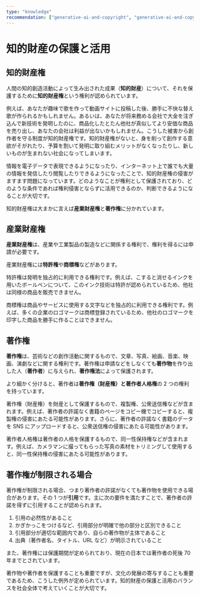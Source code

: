 ```yaml
---
type: "knowledge"
recommendation: ["generative-ai-and-copyright", "generative-ai-and-copyright-role-play"]
---
```


# 知的財産の保護と活用

## 知的財産権

人間の知的創造活動によって生み出された成果（**知的財産**）について、それを保護するために**知的財産権**という権利が認められています。

例えば、あなたが趣味で歌を作って動画サイトに投稿した後、勝手に不快な替え歌が作られるかもしれません。あるいは、あなたが将来務める会社で大金を注ぎ込んで新技術を発明したのに、商品化したとたん他社が真似してより安価な商品を売り出し、あなたの会社は利益が出ないかもしれません。こうした被害から創作者を守る制度が知的財産権です。知的財産権がないと、身を削って創作する意欲がそがれたり、予算を割いて発明に取り組むメリットがなくなったりし、新しいものが生まれない社会になってしまいます。

情報を電子データで表現できるようになったり、インターネット上で誰でも大量の情報を発信したり閲覧したりできるようになったことで、知的財産権の侵害がますます問題になっています。どのようなことが権利として保護されており、どのような条件であれば権利侵害とならずに活用できるのか、判断できるようになることが大切です。

知的財産権は大まかに言えば**産業財産権**と**著作権**に分かれています。

## 産業財産権

**産業財産権**は、産業や工業製品の製造などに関係する権利で、権利を得るには申請が必要です。

産業財産権には**特許権**や**商標権**などがあります。

特許権は発明を独占的に利用できる権利です。例えば、こすると消せるインクを用いたボールペンについて、このインク技術は特許が認められているため、他社は同様の商品を販売できません。

商標権は商品やサービスに使用する文字などを独占的に利用できる権利です。例えば、多くの企業のロゴマークは商標登録されているため、他社のロゴマークを印字した商品を勝手に作ることはできません。

## 著作権

**著作権**は、芸術などの創作活動に関するもので、文章、写真、絵画、音楽、映画、演劇などに関する権利です。著作権は申請などをしなくても**著作物**を作り出した人（**著作者**）に与えられ、**著作権法**によって保護されます。

より細かく分けると、著作者は**著作権（財産権）**と**著作者人格権**の 2 つの権利を持っています。

著作権（財産権）を財産として保護するもので、複製権、公衆送信権などが含まれます。例えば、著作者の許諾なく書籍のページをコピー機でコピーすると、複製権の侵害にあたる可能性があります。さらに、著作者の許諾なく書籍のデータを SNS にアップロードすると、公衆送信権の侵害にあたる可能性があります。

著作者人格権は著作者の人格を保護するもので、同一性保持権などが含まれます。例えば、カメラマンに撮ってもらった写真の素材をトリミングして使用すると、同一性保持権の侵害にあたる可能性があります。

## 著作権が制限される場合

著作権が制限される場合、つまり著作者の許諾がなくても著作物を使用できる場合があります。その 1 つが**引用**です。主に次の要件を満たすことで、著作者の許諾を得ずに引用することが認められます。

1. 引用の必然性があること
2. かぎかっこをつけるなど、引用部分が明確で他の部分と区別できること
3. 引用部分が適切な範囲内であり、自らの著作物が主体であること
4. 出典（著作者名、タイトル、URL など）が明示されていること

また、著作権には保護期間が定められており、現在の日本では著作者の死後 70 年までとされています。

著作物や著作者を保護することも重要ですが、文化の発展の寄与することも重要であるため、こうした例外が定められています。知的財産の保護と活用のバランスを社会全体で考えていくことが大切です。
